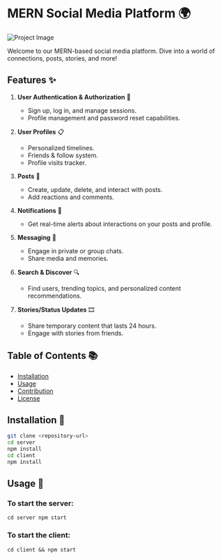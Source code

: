 # MERN Social Media Platform 🌍

![Project Image](/path/to/your/project/image.png)

Welcome to our MERN-based social media platform. Dive into a world of connections, posts, stories, and more!

## Features ✨

1. **User Authentication & Authorization** 🔐
   - Sign up, log in, and manage sessions.
   - Profile management and password reset capabilities.
  
2. **User Profiles** 📋
   - Personalized timelines.
   - Friends & follow system.
   - Profile visits tracker.

3. **Posts** 📜
   - Create, update, delete, and interact with posts.
   - Add reactions and comments.

4. **Notifications** 🔔
   - Get real-time alerts about interactions on your posts and profile.

5. **Messaging** 💌
   - Engage in private or group chats.
   - Share media and memories.

6. **Search & Discover** 🔍
   - Find users, trending topics, and personalized content recommendations.

7. **Stories/Status Updates** 🎞️
   - Share temporary content that lasts 24 hours.
   - Engage with stories from friends.

## Table of Contents 📚

- [Installation](#installation-🔧)
- [Usage](#usage-🚀)
- [Contribution](#contribution-💡)
- [License](#license-📝)

## Installation 🔧

```bash
git clone <repository-url>
cd server
npm install
cd client
npm install
```

## Usage 🚀

### To start the server:
``` cd server npm start ```

### To start the client:
```cd client && npm start ```

